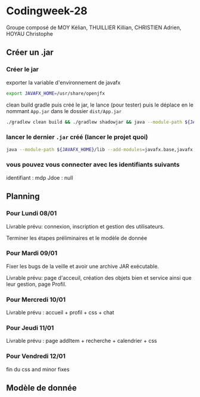 # Codingweek-28

Groupe composé de MOY Kélian, THUILLIER Killian, CHRISTIEN Adrien, HOYAU Christophe

## Créer un .jar
### Créer le jar
exporter la variable d'environnement de javafx
```sh
export JAVAFX_HOME=/usr/share/openjfx
```

clean build gradle puis créé le jar, le lance (pour tester) puis le déplace en le nommant `App.jar` dans le dossier `dist/App.jar`
```sh
./gradlew clean build && ./gradlew shadowjar && java --module-path ${JAVAFX_HOME}/lib --add-modules=javafx.base,javafx.controls,javafx.fxml -jar build/libs/my-application-1.0.0.jar && cp build/libs/my-application-1.0.0.jar dist/App.jar

```

### lancer le dernier `.jar` créé (lancer le projet quoi)
```sh
java --module-path ${JAVAFX_HOME}/lib --add-modules=javafx.base,javafx.controls,javafx.fxml -jar dist/App.jar
```

### vous pouvez vous connecter avec les identifiants suivants
identifiant : mdp
Jdoe : null




## Planning

### Pour Lundi 08/01

Livrable prévu: connexion, inscription et gestion des utilisateurs.

Terminer les étapes préliminaires et le modèle de donnée

### Pour Mardi 09/01

Fixer les bugs de la veille et avoir une archive JAR exécutable.

Livrable prévu: page d'acceuil, création des objets bien et service ainsi que leur gestion, page Profil.

### Pour Mercredi 10/01

Livrable prévu : accueil + profil + css + chat

### Pour Jeudi 11/01

Livrable prévu : page addItem + recherche + calendrier + css

### Pour Vendredi 12/01

fin du css and minor fixes

## Modèle de donnée

